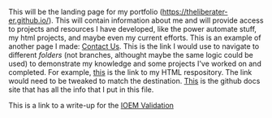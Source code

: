 This will be the landing page for my portfolio (https://theliberater-er.github.io/). This will contain information about me and will provide access to projects and resources I have developed, like the power automate stuff, my html projects, and maybe even my current efforts. This is an example of another page I made: <a href="https://theliberater-er.github.io/about/contectus.html">Contact Us</a>. This is the link I would use to navigate to different <i>folders</i> (not branches, althought maybe the same logic could be used) to demonstrate my knowledge and some projects I've worked on and completed. For example, <a href="https://theliberater-er.github.io/web-dev/">this</a> is the link to my HTML respository. The link would need to be tweaked to match the destination. <a href="https://docs.github.com/en/pages/getting-started-with-github-pages/creating-a-github-pages-site">This</a> is the github docs site that has all the info that I put in this file.</p>
<p>This is a link to a write-up for the <a href="https://github.com/theLiberater-er/PowerPlatform/blob/920c1e02386c8cb3ed3e5f05d0ede394aed1b607/IOEM%20Validation.html">IOEM Validation</a></p>
